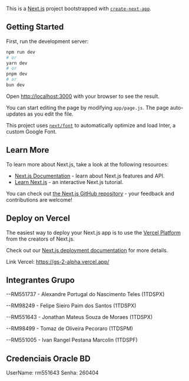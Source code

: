 This is a [Next.js](https://nextjs.org/) project bootstrapped with [`create-next-app`](https://github.com/vercel/next.js/tree/canary/packages/create-next-app).

## Getting Started

First, run the development server:

```bash
npm run dev
# or
yarn dev
# or
pnpm dev
# or
bun dev
```

Open [http://localhost:3000](http://localhost:3000) with your browser to see the result.

You can start editing the page by modifying `app/page.js`. The page auto-updates as you edit the file.

This project uses [`next/font`](https://nextjs.org/docs/basic-features/font-optimization) to automatically optimize and load Inter, a custom Google Font.

## Learn More

To learn more about Next.js, take a look at the following resources:

- [Next.js Documentation](https://nextjs.org/docs) - learn about Next.js features and API.
- [Learn Next.js](https://nextjs.org/learn) - an interactive Next.js tutorial.

You can check out [the Next.js GitHub repository](https://github.com/vercel/next.js/) - your feedback and contributions are welcome!

## Deploy on Vercel

The easiest way to deploy your Next.js app is to use the [Vercel Platform](https://vercel.com/new?utm_medium=default-template&filter=next.js&utm_source=create-next-app&utm_campaign=create-next-app-readme) from the creators of Next.js.

Check out our [Next.js deployment documentation](https://nextjs.org/docs/deployment) for more details.

Link Vercel: https://gs-2-alpha.vercel.app/

## Integrantes Grupo
--RM551737 - Alexandre Portugal do Nascimento Teles (1TDSPX) 

--RM98249 - Felipe Sieiro Paim dos Santos (1TDSPX) 

--RM551643 - Jonathan Mateus Souza de Moraes (1TDSPX) 

--RM98499 - Tomaz de Oliveira Pecoraro (1TDSPM)

--RM551005 - Ivan Rangel Pestana Marcolin (1TDSPF)

## Credenciais Oracle BD

UserName: rm551643
Senha: 260404